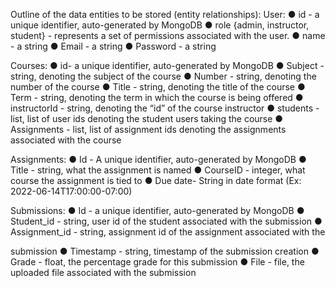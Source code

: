 

Outline of the data entities to be stored (entity relationships):
User:
● id - a unique identifier, auto-generated by MongoDB
● role {admin, instructor, student} - represents a set of permissions associated with
the user.
● name - a string
● Email - a string
● Password - a string


Courses:
● id- a unique identifier, auto-generated by MongoDB
● Subject - string, denoting the subject of the course
● Number - string, denoting the number of the course
● Title - string, denoting the title of the course
● Term - string, denoting the term in which the course is being offered
● instructorId - string, denoting the “id” of the course instructor
● students - list, list of user ids denoting the student users taking the course
● Assignments - list, list of assignment ids denoting the assignments associated
with the course

Assignments:
● Id - A unique identifier, auto-generated by MongoDB
● Title - string, what the assignment is named
● CourseID - integer, what course the assignment is tied to
● Due date- String in date format (Ex: 2022-06-14T17:00:00-07:00)

Submissions:
● Id - a unique identifier, auto-generated by MongoDB
● Student_id - string, user id of the student associated with the submission
● Assignment_id - string, assignment id of the assignment associated with the

submission
● Timestamp - string, timestamp of the submission creation
● Grade - float, the percentage grade for this submission
● File - file, the uploaded file associated with the submission
